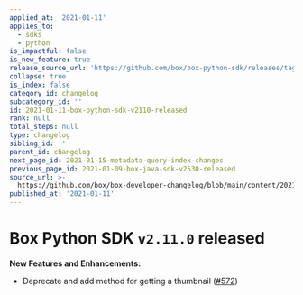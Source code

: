 ```yaml
---
applied_at: '2021-01-11'
applies_to:
  - sdks
  - python
is_impactful: false
is_new_feature: true
release_source_url: 'https://github.com/box/box-python-sdk/releases/tag/v2.11.0'
collapse: true
is_index: false
category_id: changelog
subcategory_id: ''
id: 2021-01-11-box-python-sdk-v2110-released
rank: null
total_steps: null
type: changelog
sibling_id: ''
parent_id: changelog
next_page_id: 2021-01-15-metadata-query-index-changes
previous_page_id: 2021-01-09-box-java-sdk-v2530-released
source_url: >-
  https://github.com/box/box-developer-changelog/blob/main/content/2021/01-11-box-python-sdk-v2110-released.md
published_at: '2021-01-11'
---
```

# Box Python SDK `v2.11.0` released

**New Features and Enhancements:**

* Deprecate and add method for getting a thumbnail ([#572][1])

[1]: https://github.com/box/box-python-sdk/pull/572